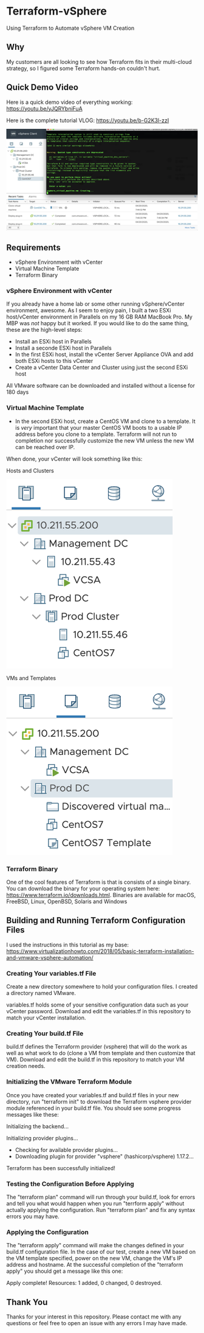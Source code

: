 # Terraform-vSphere
Using Terraform to Automate vSphere VM Creation
## Why
My customers are all looking to see how Terraform fits in their multi-cloud strategy, so I figured some Terraform hands-on couldn't hurt. 
## Quick Demo Video
Here is a quick demo video of everything working: https://youtu.be/yJQRYbniFuA

Here is the complete tutorial VLOG: https://youtu.be/b-G2K3l-zzI

![Quick Demo](https://github.com/DennisFaucher/Terraform-vSphere/blob/master/Quick%20Demo.png)

## Requirements
* vSphere Environment with vCenter
* Virtual Machine Template
* Terraform Binary
### vSphere Environment with vCenter
If you already have a home lab or some other running vSphere/vCenter environment, awesome. As I seem to enjoy pain, I built a two ESXi host/vCenter environment in Parallels on my 16 GB RAM MacBook Pro. My MBP was _not_ happy but it worked. If you would like to do the same thing, these are the high-level steps:
* Install an ESXi host in Parallels
* Install a seconde ESXi host in Parallels
* In the first ESXi host, install the vCenter Server Appliance OVA and add both ESXi hosts to this vCenter
* Create a vCenter Data Center and Cluster using just the second ESXi host

All VMware software can be downloaded and installed without a license for 180 days
### Virtual Machine Template
* In the second ESXi host, create a CentOS VM and clone to a template. It is _very_ important that your master CentOS VM boots to a usable IP address before you clone to a template. Terraform will not run to completion nor successfully customize the new VM unless the new VM can be reached over IP.

When done, your vCenter will look something like this:

Hosts and Clusters

![Hosts](https://github.com/DennisFaucher/Terraform-vSphere/blob/master/Hosts.png)

VMs and Templates

![VMs](https://github.com/DennisFaucher/Terraform-vSphere/blob/master/Virtual%20Machines.png)



### Terraform Binary
One of the cool features of Terraform is that is consists of a single binary. You can download the binary for your operating system here: https://www.terraform.io/downloads.html. Binaries are available for macOS, FreeBSD, Linux, OpenBSD, Solaris and Windows

## Building and Running Terraform Configuration Files
I used the instructions in this tutorial as my base: https://www.virtualizationhowto.com/2018/05/basic-terraform-installation-and-vmware-vsphere-automation/

### Creating Your variables.tf File
Create a new directory somewhere to hold your configuration files. I created a directory named VMware.

variables.tf holds some of your sensitive configuration data such as your vCenter password. Download and edit the variables.tf in this repository to match your vCenter installation. 

### Creating Your build.tf File

build.tf defines the Terraform provider (vsphere) that will do the work as well as what work to do (clone a VM from template and then customize that VM). Download and edit the build.tf in this repository to match your VM creation needs. 

### Initializing the VMware Terraform Module

Once you have created your variables.tf and build.tf files in your new directory, run "terraform init" to download the Terraform vsphere provider module referenced in your build.tf file. You should see some progress messages like these:

Initializing the backend...

Initializing provider plugins...

- Checking for available provider plugins...
- Downloading plugin for provider "vsphere" (hashicorp/vsphere) 1.17.2...

Terraform has been successfully initialized!

### Testing the Configuration Before Applying

The "terraform plan" command will run through your build.tf, look for errors and tell you what would happen when you run "terrform apply" without actually applying the configuration. Run "terraform plan" and fix any syntax errors you may have.

### Applying the Configuration

The "terraform apply" command will make the changes defined in your build.tf configuration file. In the case of our test, create a new VM based on the VM template specified, power on the new VM, change the VM's IP address and hostname. At the successful completion of the "terraform apply" you should get a message like this one:

Apply complete! Resources: 1 added, 0 changed, 0 destroyed.

## Thank You

Thanks for your interest in this repository. Please contact me with any questions or feel free to open an issue with any errors I may have made.




